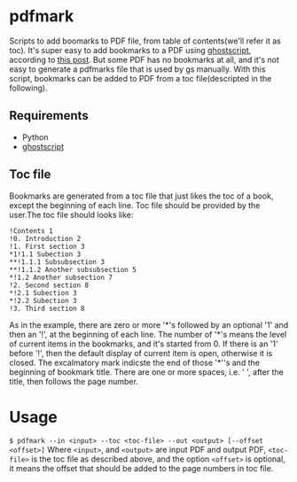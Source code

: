# pdfmark
Scripts to add boomarks to PDF file, from table of contents(we'll refer it as toc).
It's super easy to add bookmarks to a PDF using [ghostscript][2], according to [this post][1].
But some PDF has no bookmarks at all, and it's not easy to generate a pdfmarks file that is used by gs manually.
With this script, bookmarks can be added to PDF from a toc file(descripted in the following).

## Requirements
* Python
* [ghostscript][2]

## Toc file
Bookmarks are generated from a toc file that just likes the toc of a book, except
the beginning of each line. Toc file should be provided by the user.The toc file should looks like:
```
!Contents 1
!0. Introduction 2
!1. First section 3
*1!1.1 Subection 3
**!1.1.1 Subsubsection 3
**!1.1.2 Another subsubsection 5
*!1.2 Another subsection 7
!2. Second section 8
*!2.1 Subection 3
*!2.2 Subection 3
!3. Third section 8
```
As in the example, there are zero or more '\*'s followed by an optional
'1' and then an '!', at the beginning of each line. The number of '\*'s
means the level of current items in the bookmarks, and it's started from 0.
If there is an '1' before '!', then the default display of current item is open,
otherwise it is closed. The excalmatory mark indicste the end of those '\*''s and
the beginning of bookmark title. There are one or more spaces, i.e. ' ', after the title,
then follows the page number.
# Usage
`$ pdfmark --in <input> --toc <toc-file> --out <output> [--offset <offset>]`
Where `<input>`, and `<output>` are input PDF and output PDF, `<toc-file>`
is the toc file as described above, and the option `<offset>` is optional, it
means the offset that should be added to the page numbers in toc file.

[1]: http://blog.tremily.us/posts/PDF_bookmarks_with_Ghostscript/
[2]: http://ghostscript.com/
